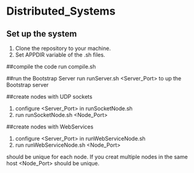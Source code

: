 # Distributed_Systems

## Set up the system
1. Clone the repository to your machine.
2. Set APPDIR variable of the .sh files.

##compile the code
run compile.sh

##run the Bootstrap Server
run runServer.sh <Server_Port> to up the Bootstrap server

##create nodes with UDP sockets
1. configure <Server_Port> in runSocketNode.sh
2. run runSocketNode.sh <Node_Port> <Username>

##create nodes with WebServices
1. configure <Server_Port> in runWebServiceNode.sh
2. run runWebServiceNode.sh <Node_Port> <Username>

<Username> should be unique for each node. If you creat multiple nodes in the same host <Node_Port> should be unique.
